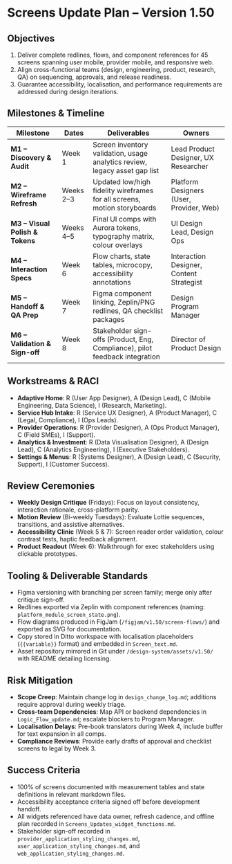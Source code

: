 # Screens Update Plan – Version 1.50

## Objectives
1. Deliver complete redlines, flows, and component references for 45 screens spanning user mobile, provider mobile, and responsive web.
2. Align cross-functional teams (design, engineering, product, research, QA) on sequencing, approvals, and release readiness.
3. Guarantee accessibility, localisation, and performance requirements are addressed during design iterations.

## Milestones & Timeline
| Milestone | Dates | Deliverables | Owners |
| --- | --- | --- | --- |
| **M1 – Discovery & Audit** | Week 1 | Screen inventory validation, usage analytics review, legacy asset gap list | Lead Product Designer, UX Researcher |
| **M2 – Wireframe Refresh** | Weeks 2–3 | Updated low/high fidelity wireframes for all screens, motion storyboards | Platform Designers (User, Provider, Web) |
| **M3 – Visual Polish & Tokens** | Weeks 4–5 | Final UI comps with Aurora tokens, typography matrix, colour overlays | UI Design Lead, Design Ops |
| **M4 – Interaction Specs** | Week 6 | Flow charts, state tables, microcopy, accessibility annotations | Interaction Designer, Content Strategist |
| **M5 – Handoff & QA Prep** | Week 7 | Figma component linking, Zeplin/PNG redlines, QA checklist packages | Design Program Manager |
| **M6 – Validation & Sign-off** | Week 8 | Stakeholder sign-offs (Product, Eng, Compliance), pilot feedback integration | Director of Product Design |

## Workstreams & RACI
- **Adaptive Home**: R (User App Designer), A (Design Lead), C (Mobile Engineering, Data Science), I (Research, Marketing).
- **Service Hub Intake**: R (Service UX Designer), A (Product Manager), C (Legal, Compliance), I (Ops Leads).
- **Provider Operations**: R (Provider Designer), A (Ops Product Manager), C (Field SMEs), I (Support).
- **Analytics & Investment**: R (Data Visualisation Designer), A (Design Lead), C (Analytics Engineering), I (Executive Stakeholders).
- **Settings & Menus**: R (Systems Designer), A (Design Lead), C (Security, Support), I (Customer Success).

## Review Ceremonies
- **Weekly Design Critique** (Fridays): Focus on layout consistency, interaction rationale, cross-platform parity.
- **Motion Review** (Bi-weekly Tuesdays): Evaluate Lottie sequences, transitions, and assistive alternatives.
- **Accessibility Clinic** (Week 5 & 7): Screen reader order validation, colour contrast tests, haptic feedback alignment.
- **Product Readout** (Week 6): Walkthrough for exec stakeholders using clickable prototypes.

## Tooling & Deliverable Standards
- Figma versioning with branching per screen family; merge only after critique sign-off.
- Redlines exported via Zeplin with component references (naming: `platform_module_screen_state.png`).
- Flow diagrams produced in FigJam (`/figjam/v1.50/screen-flows/`) and exported as SVG for documentation.
- Copy stored in Ditto workspace with localisation placeholders (`{{variable}}` format) and embedded in `Screen_text.md`.
- Asset repository mirrored in Git under `/design-system/assets/v1.50/` with README detailing licensing.

## Risk Mitigation
- **Scope Creep**: Maintain change log in `design_change_log.md`; additions require approval during weekly triage.
- **Cross-team Dependencies**: Map API or backend dependencies in `Logic_Flow_update.md`; escalate blockers to Program Manager.
- **Localisation Delays**: Pre-book translators during Week 4, include buffer for text expansion in all comps.
- **Compliance Reviews**: Provide early drafts of approval and checklist screens to legal by Week 3.

## Success Criteria
- 100% of screens documented with measurement tables and state definitions in relevant markdown files.
- Accessibility acceptance criteria signed off before development handoff.
- All widgets referenced have data owner, refresh cadence, and offline plan recorded in `Screens_Updates_widget_functions.md`.
- Stakeholder sign-off recorded in `provider_application_styling_changes.md`, `user_application_styling_changes.md`, and `web_application_styling_changes.md`.

